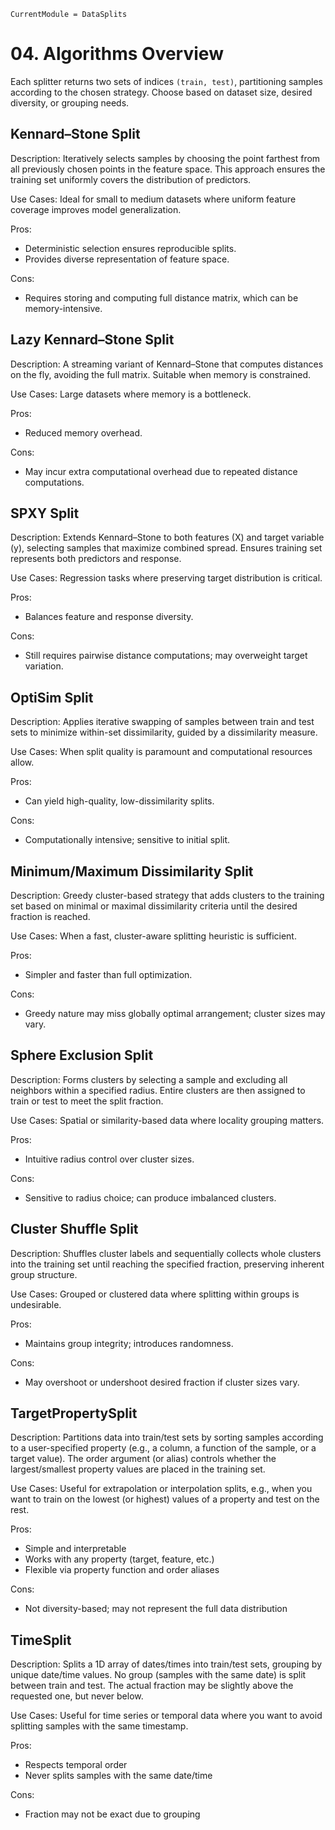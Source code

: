 ```@meta
CurrentModule = DataSplits
```

# 04. Algorithms Overview

Each splitter returns two sets of indices `(train, test)`, partitioning samples according to the chosen strategy. Choose based on dataset size, desired diversity, or grouping needs.

## Kennard–Stone Split

Description: Iteratively selects samples by choosing the point farthest from all previously chosen points in the feature space. This approach ensures the training set uniformly covers the distribution of predictors.

Use Cases: Ideal for small to medium datasets where uniform feature coverage improves model generalization.

Pros:

- Deterministic selection ensures reproducible splits.
- Provides diverse representation of feature space.

Cons:

- Requires storing and computing full distance matrix, which can be memory-intensive.

## Lazy Kennard–Stone Split

Description: A streaming variant of Kennard–Stone that computes distances on the fly, avoiding the full matrix. Suitable when memory is constrained.

Use Cases: Large datasets where memory is a bottleneck.

Pros:

- Reduced memory overhead.

Cons:

- May incur extra computational overhead due to repeated distance computations.

## SPXY Split

Description: Extends Kennard–Stone to both features (X) and target variable (y), selecting samples that maximize combined spread. Ensures training set represents both predictors and response.

Use Cases: Regression tasks where preserving target distribution is critical.

Pros:

- Balances feature and response diversity.

Cons:

- Still requires pairwise distance computations; may overweight target variation.

## OptiSim Split

Description: Applies iterative swapping of samples between train and test sets to minimize within-set dissimilarity, guided by a dissimilarity measure.

Use Cases: When split quality is paramount and computational resources allow.

Pros:

- Can yield high-quality, low-dissimilarity splits.

Cons:

- Computationally intensive; sensitive to initial split.

## Minimum/Maximum Dissimilarity Split

Description: Greedy cluster-based strategy that adds clusters to the training set based on minimal or maximal dissimilarity criteria until the desired fraction is reached.

Use Cases: When a fast, cluster-aware splitting heuristic is sufficient.

Pros:

- Simpler and faster than full optimization.

Cons:

- Greedy nature may miss globally optimal arrangement; cluster sizes may vary.

## Sphere Exclusion Split

Description: Forms clusters by selecting a sample and excluding all neighbors within a specified radius. Entire clusters are then assigned to train or test to meet the split fraction.

Use Cases: Spatial or similarity-based data where locality grouping matters.

Pros:

- Intuitive radius control over cluster sizes.

Cons:

- Sensitive to radius choice; can produce imbalanced clusters.

## Cluster Shuffle Split

Description: Shuffles cluster labels and sequentially collects whole clusters into the training set until reaching the specified fraction, preserving inherent group structure.

Use Cases: Grouped or clustered data where splitting within groups is undesirable.

Pros:

- Maintains group integrity; introduces randomness.

Cons:

- May overshoot or undershoot desired fraction if cluster sizes vary.

## TargetPropertySplit

Description: Partitions data into train/test sets by sorting samples according to a user-specified property (e.g., a column, a function of the sample, or a target value). The order argument (or alias) controls whether the largest/smallest property values are placed in the training set.

Use Cases: Useful for extrapolation or interpolation splits, e.g., when you want to train on the lowest (or highest) values of a property and test on the rest.

Pros:

- Simple and interpretable
- Works with any property (target, feature, etc.)
- Flexible via property function and order aliases

Cons:

- Not diversity-based; may not represent the full data distribution

## TimeSplit

Description: Splits a 1D array of dates/times into train/test sets, grouping by unique date/time values. No group (samples with the same date) is split between train and test. The actual fraction may be slightly above the requested one, but never below.

Use Cases: Useful for time series or temporal data where you want to avoid splitting samples with the same timestamp.

Pros:

- Respects temporal order
- Never splits samples with the same date/time

Cons:

- Fraction may not be exact due to grouping
